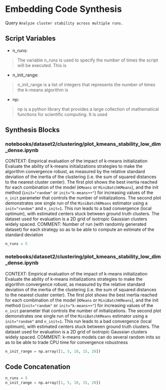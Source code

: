 # Embedding Code Synthesis
Query `Analyze cluster stability across multiple runs.`
## Script Variables
- n_runs:<br>
>The variable n_runs is used to specify the number of times the script will be executed. This is
- n_init_range:<br>
>n_init_range is a list of integers that represents the number of times the k-means algorithm is
- np:<br>
>np is a python library that provides a large collection of mathematical functions for scientific computing. It is used
## Synthesis Blocks
### notebooks/dataset2/clustering/plot_kmeans_stability_low_dim_dense.ipynb
CONTEXT:   Empirical evaluation of the impact of k-means initialization  Evaluate the ability of k-means initializations strategies to make the
algorithm convergence robust, as measured by the relative standard deviation of the inertia of the clustering (i.e. the sum of squared distances to
the nearest cluster center).  The first plot shows the best inertia reached for each combination of the model (``KMeans`` or ``MiniBatchKMeans``), and
the init method (``init="random"`` or ``init="k-means++"``) for increasing values of the ``n_init`` parameter that controls the number of
initializations.  The second plot demonstrates one single run of the ``MiniBatchKMeans`` estimator using a ``init="random"`` and ``n_init=1``. This
run leads to a bad convergence (local optimum), with estimated centers stuck between ground truth clusters.  The dataset used for evaluation is a 2D
grid of isotropic Gaussian clusters widely spaced.  COMMENT: Number of run (with randomly generated dataset) for each strategy so as to be able to
compute an estimate of the standard deviation
```python
n_runs = 5
```

### notebooks/dataset2/clustering/plot_kmeans_stability_low_dim_dense.ipynb
CONTEXT:   Empirical evaluation of the impact of k-means initialization  Evaluate the ability of k-means initializations strategies to make the
algorithm convergence robust, as measured by the relative standard deviation of the inertia of the clustering (i.e. the sum of squared distances to
the nearest cluster center).  The first plot shows the best inertia reached for each combination of the model (``KMeans`` or ``MiniBatchKMeans``), and
the init method (``init="random"`` or ``init="k-means++"``) for increasing values of the ``n_init`` parameter that controls the number of
initializations.  The second plot demonstrates one single run of the ``MiniBatchKMeans`` estimator using a ``init="random"`` and ``n_init=1``. This
run leads to a bad convergence (local optimum), with estimated centers stuck between ground truth clusters.  The dataset used for evaluation is a 2D
grid of isotropic Gaussian clusters widely spaced.  COMMENT: k-means models can do several random inits so as to be able to trade CPU time for
convergence robustness
```python
n_init_range = np.array([1, 5, 10, 15, 20])
```

## Code Concatenation
```python
n_runs = 5
n_init_range = np.array([1, 5, 10, 15, 20])
```
